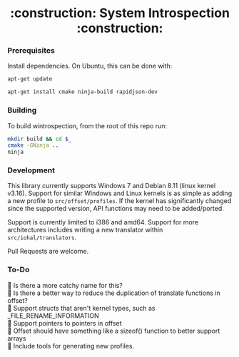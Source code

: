 <h1 align="center">:construction: System Introspection :construction:</h1>

### Prerequisites

Install dependencies. On Ubuntu, this can be done with:

```bash
apt-get update

apt-get install cmake ninja-build rapidjson-dev
```

### Building

To build wintrospection, from the root of this repo run:

```bash
mkdir build && cd $_
cmake -GNinja ..
ninja
```

### Development

This library currently supports Windows 7 and Debian 8.11 (linux kernel v3.16).
Support for similar Windows and Linux kernels is as simple as adding a new profile to `src/offset/profiles`.
If the kernel has significantly changed since the supported version, API functions may need to be added/ported.

Support is currently limited to i386 and amd64. Support for more architectures includes writing
a new translator within `src/iohal/translators`.

Pull Requests are welcome.

### To-Do

:pushpin: Is there a more catchy name for this?  
:pushpin: Is there a better way to reduce the duplication of translate functions in offset?  
:pushpin: Support structs that aren't kernel types, such as \_FILE\_RENAME\_INFORMATION  
:pushpin: Support pointers to pointers in offset  
:pushpin: Offset should have something like a sizeof() function to better support arrays  
:pushpin: Include tools for generating new profiles.
